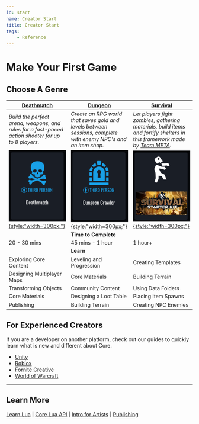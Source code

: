```yaml
---
id: start
name: Creator Start
title: Creator Start
tags:
    - Reference
---
```

# Make Your First Game

## Choose A Genre

| [Deathmatch](my_first_multiplayer_game.md) | [Dungeon](../tutorials/first_game_rpg.md) | [Survival](../tutorials/survival_tutorial.md) |
| --- | --- | --- |
| *Build the perfect arena, weapons, and rules for a fast-paced action shooter for up to 8 players.* | *Create an RPG world that saves gold and levels between sessions, complete with enemy NPC's and an item shop.* | *Let players fight zombies, gathering materials, build items and fortify shelters in this framework made by [Team META](https://core-team-meta.github.io/).* |
| [![Deathmatch](../img/Start/Start_Deathmatch.png){style:"width=300px;"}](my_first_multiplayer_game.md) | [![Dungeon](../img/Start/Start_Dungeon.png){style:"width=300px;"}](../tutorials/first_game_rpg.md) | [![Survival](../img/Start/Start_Survival.png){style:"width=300px;"}](../tutorials/survival_tutorial.md) |
|| **Time to Complete**  ||
| 20 - 30 mins | 45 mins - 1 hour | 1 hour+ |
|| **Learn** ||
| Exploring Core Content | Leveling and Progression | Creating Templates |
| Designing Multiplayer Maps | Core Materials | Building Terrain |
| Transforming Objects | Community Content | Using Data Folders |
| Core Materials | Designing a Loot Table | Placing Item Spawns |
| Publishing | Building Terrain | Creating NPC Enemies |

## For Experienced Creators

If you are a developer on another platform, check out our guides to quickly learn what is new and different about Core.

- [Unity](../other_platforms/unity.md)
- [Roblox](../other_platforms/roblox.md)
- [Fornite Creative](../other_platforms/fortnite.md)
- [World of Warcraft](../other_platforms/world_of_warcraft.md)

---

## Learn More

[Learn Lua](../tutorials/lua_basics_helloworld.md) | [Core Lua API](https://docs.coregames.com/api/) | [Intro for Artists](../tutorials/art_reference.md) | [Publishing](publishing.md)

<!-- TODO: Unreal, Minecraft Mods -->